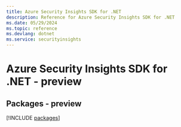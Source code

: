 ```yaml
---
title: Azure Security Insights SDK for .NET
description: Reference for Azure Security Insights SDK for .NET
ms.date: 05/29/2024
ms.topic: reference
ms.devlang: dotnet
ms.service: securityinsights
---
```

# Azure Security Insights SDK for .NET - preview
## Packages - preview
[!INCLUDE [packages](security-insights-index.md)]